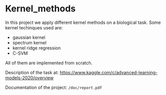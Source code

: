 # Kernel_methods

In this project we apply different kernel methods on a biological task.
Some kernel techinques used are:
- gaussian kernel
- spectrum kernel
- kernel ridge regression
- C-SVM

All of them are implemented from scratch.

Description of the task at:
https://www.kaggle.com/c/advanced-learning-models-2020/overview

Documentation of the project:
`/doc/report.pdf`